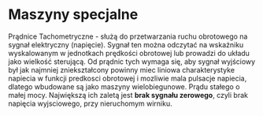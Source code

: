 # Maszyny specjalne

Prądnice Tachometryczne - służą do przetwarzania ruchu obrotowego na sygnał elektryczny (napięcie).
Sygnał ten można odczytać na wskaźniku wyskalowanym w jednotkach prędkości obrotowej lub prowadzi do układu jako wielkość sterującą. Od prądnic tych wymaga się, aby sygnał wyjściowy był jak najmniej zniekształcony powinny miec liniowa charakterystyke napiecia w funkcji predkosci obrotowej i mozliwie mala pulsacje napiecia, dlatego wbudowane są jako maszyny wielobiegunowe. Prądu stałego o małej mocy. Największą ich zaletą jest **brak sygnału zerowego**, czyli brak napięcia wyjsciowego, przy nieruchomym wirniku.
